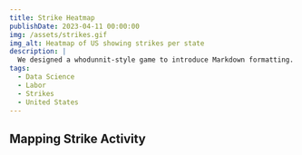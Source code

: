 ```yaml
---
title: Strike Heatmap
publishDate: 2023-04-11 00:00:00
img: /assets/strikes.gif
img_alt: Heatmap of US showing strikes per state
description: |
  We designed a whodunnit-style game to introduce Markdown formatting. Suspense — suspicion — syntax!
tags:
  - Data Science
  - Labor
  - Strikes
  - United States
---
```


## Mapping Strike Activity